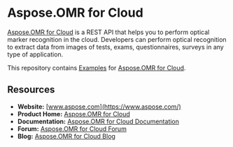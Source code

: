 # Aspose.OMR for Cloud

[Aspose.OMR for Cloud](https://www.aspose.cloud/products/omr/cloud) is a REST API that helps you to perform optical marker recognition in the cloud. Developers can perform optical recognition to extract data from images of tests, exams, questionnaires, surveys in any type of application.

This repository contains [Examples](Examples) for [Aspose.OMR for Cloud](https://www.aspose.cloud/products/omr/cloud).

## Resources

+ **Website:** [www.aspose.com](https://www.aspose.com/)
+ **Product Home:** [Aspose.OMR for Cloud](https://www.aspose.cloud/products/omr/cloud)
+ **Documentation:** [Aspose.OMR for Cloud Documentation](https://docs.aspose.cloud/display/omrcloud/Home)
+ **Forum:** [Aspose.OMR for Cloud Forum](https://forum.aspose.cloud/c/omr)
+ **Blog:** [Aspose.OMR for Cloud Blog](https://blog.aspose.cloud/category/aspose-products/aspose.omr-product-family/)